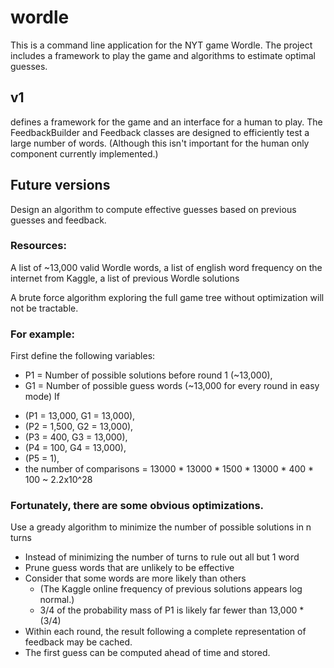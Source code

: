 # wordle
This is a command line application for the NYT game Wordle. The project includes a framework to play the game and algorithms to estimate optimal guesses.

## v1
defines a framework for the game and an interface for a human to play. The FeedbackBuilder and Feedback classes are designed to efficiently test a large number of words. (Although this isn't important for the human only component currently implemented.)

## Future versions
Design an algorithm to compute effective guesses based on previous guesses and feedback.

### Resources:
A list of ~13,000 valid Wordle words, a list of english word frequency on the internet from Kaggle, a list of previous Wordle solutions

A brute force algorithm exploring the full game tree without optimization will not be tractable.
### For example:
First define the following variables:
- P1 = Number of possible solutions before round 1 (~13,000),
- G1 = Number of possible guess words (~13,000 for every round in easy mode)
If 
* (P1 = 13,000, G1 = 13,000),
* (P2 = 1,500, G2 = 13,000),
* (P3 = 400, G3 = 13,000),
* (P4 = 100, G4 = 13,000),
* (P5 = 1),
* the number of comparisons = 13000 * 13000 * 1500 * 13000 * 400 * 100 ~ 2.2x10^28
  
### Fortunately, there are some obvious optimizations.
Use a gready algorithm to minimize the number of possible solutions in n turns
- Instead of minimizing the number of turns to rule out all but 1 word 
- Prune guess words that are unlikely to be effective
- Consider that some words are more likely than others
  - (The Kaggle online frequency of previous solutions appears log normal.)
  - 3/4 of the probability mass of P1 is likely far fewer than 13,000 * (3/4)
- Within each round, the result following a complete representation of feedback may be cached.
- The first guess can be computed ahead of time and stored.
  
